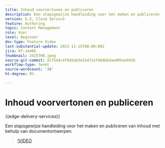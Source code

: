 ```yaml
---
title: Inhoud voorvertonen en publiceren
description: Een stapsgewijze handleiding voor het maken en publiceren van inhoud met behulp van documentontwerpen.
version: 6.5, Cloud Service
feature: Authoring
topic: Content Management
role: User
level: Beginner
doc-type: Feature Video
last-substantial-update: 2023-11-15T00:00:00Z
jira: KT-14466
thumbnail: 3425700.jpeg
source-git-commit: d17544c4f8dda03e5147a1f48dbbdae005ee9438
workflow-type: tm+mt
source-wordcount: '38'
ht-degree: 0%

---
```



# Inhoud voorvertonen en publiceren

{{edge-delivery-services}}

Een stapsgewijze handleiding voor het maken en publiceren van inhoud met behulp van documentontwerpen.

>[!VIDEO](https://video.tv.adobe.com/v/3425700/?learn=on)
